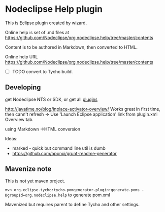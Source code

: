 # Nodeclipse Help plugin

This is Eclipse plugin created by wizard.

Online help is set of .md files at <https://github.com/Nodeclipse/org.nodeclipse.help/tree/master/contents>

Content is to be authored in Markdown, then converted to HTML.

Online help URL <https://github.com/Nodeclipse/org.nodeclipse.help/tree/master/contents>

- [ ] TODO convert to Tycho build.

## Developing

get Nodeclipse NTS or SDK, or get all [plugins](http://www.nodeclipse.org/updates/list)

http://javatime.no/blog/inplace-activator-overview/
Works great in first time, then cann't refresh -> Use 'Launch Eclipse application' link from plugin.xml Overview tab.

using Markdown ->HTML conversion

Ideas:
- marked - quick but command line util is dumb
- https://github.com/aponxi/grunt-readme-generator

## Mavenize note

This is not yet maven project.

`mvn org.eclipse.tycho:tycho-pomgenerator-plugin:generate-poms -DgroupId=org.nodeclipse.help`
to generate pom.xml

Mavenized but requires parent to define Tycho and other settings.



 